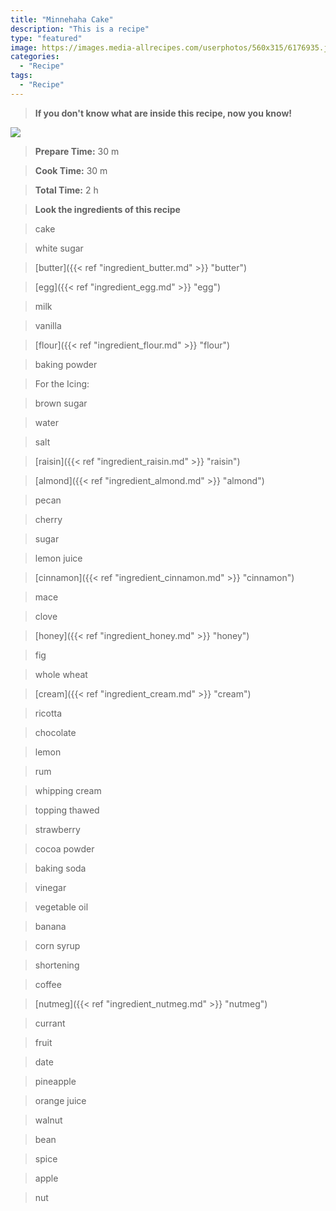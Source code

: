 ```yaml
---
title: "Minnehaha Cake"
description: "This is a recipe"
type: "featured"
image: https://images.media-allrecipes.com/userphotos/560x315/6176935.jpg
categories: 
  - "Recipe"
tags: 
  - "Recipe"
---
```



>**If you don't know what are inside this recipe, now you know!**

![](../images/Recipes-Banner.jpg)
> **Prepare Time:** 30 m


> **Cook Time:** 30 m


> **Total Time:** 2 h

> **Look the ingredients of this recipe**

> cake

> white sugar

> [butter]({{< ref "ingredient_butter.md" >}} "butter")

> [egg]({{< ref "ingredient_egg.md" >}} "egg")

> milk

> vanilla

> [flour]({{< ref "ingredient_flour.md" >}} "flour")

> baking powder

> For the Icing:

> brown sugar

> water

> salt

> [raisin]({{< ref "ingredient_raisin.md" >}} "raisin")

> [almond]({{< ref "ingredient_almond.md" >}} "almond")

> pecan

> cherry

> sugar

> lemon juice

> [cinnamon]({{< ref "ingredient_cinnamon.md" >}} "cinnamon")

> mace

> clove

> [honey]({{< ref "ingredient_honey.md" >}} "honey")

> fig

> whole wheat

> [cream]({{< ref "ingredient_cream.md" >}} "cream")

> ricotta

> chocolate

> lemon

> rum

> whipping cream

> topping thawed

> strawberry

> cocoa powder

> baking soda

> vinegar

> vegetable oil

> banana

> corn syrup

> shortening

> coffee

> [nutmeg]({{< ref "ingredient_nutmeg.md" >}} "nutmeg")

> currant

> fruit

> date

> pineapple

> orange juice

> walnut

> bean

> spice

> apple

> nut

